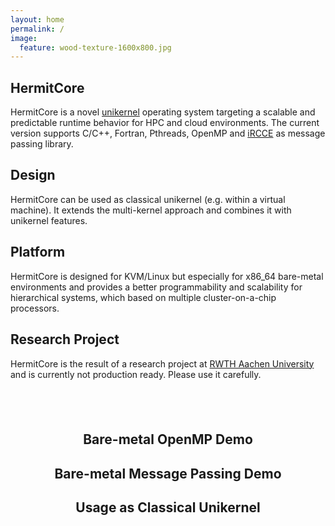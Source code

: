 ```yaml
---
layout: home
permalink: /
image:
  feature: wood-texture-1600x800.jpg
---
```


<div class="tiles">

<div class="tile">
  <h2 class="post-title">HermitCore</h2>
  <p class="post-excerpt">HermitCore is a novel <a href="http://unikernel.org">unikernel</a> operating system targeting a scalable and predictable runtime behavior for HPC and cloud environments. The current version supports C/C++, Fortran, Pthreads, OpenMP and <a href="http://www.lfbs.rwth-aachen.de/publications/files/iRCCE.pdf">iRCCE</a> as message passing library.</p>
</div><!-- /.tile -->

<div class="tile">
  <h2 class="post-title">Design</h2>
  <p class="post-excerpt">HermitCore can be used as classical unikernel (e.g. within a virtual machine). It extends the multi-kernel approach and combines it with unikernel features.</p>
</div><!-- /.tile -->

<div class="tile">
  <h2 class="post-title">Platform</h2>
  <p class="post-excerpt">HermitCore is designed for KVM/Linux but especially for x86_64 bare-metal environments and provides a better programmability and scalability for hierarchical systems, which based on multiple cluster-on-a-chip processors.</p>
</div><!-- /.tile -->

<div class="tile">
  <h2 class="post-title">Research Project</h2>
  <p class="post-excerpt">HermitCore is the result of a research project at <a href="http://www.os.rwth-aachen.de">RWTH Aachen University</a> and is currently not production ready. Please use it carefully.</p>
</div><!-- /.tile -->

</div><!-- /.tiles -->

<h2 class="post-title"> &nbsp; </h2>
<div style="width:100%; margin:0; auto" align="center">

<div style="width:100%; margin:0; auto">
<h2 class="post-title">Bare-metal OpenMP Demo</h2>
<script type="text/javascript" src="https://asciinema.org/a/06yk7ltvvos9l626ut6xk9h7b.js" id="asciicast-06yk7ltvvos9l626ut6xk9h7b" async></script>
<p> </p>
</div>

<div style="width:100%; margin:0 auto;">
<h2 class="post-title">Bare-metal Message Passing Demo</h2>
<script type="text/javascript" src="https://asciinema.org/a/1nwbnhi957hxpmet1zsxcoyg5.js" id="asciicast-1nwbnhi957hxpmet1zsxcoyg5" async></script>
<p> </p>
</div>

<div style="width:100%; margin:0 auto;">
<h2 class="post-title">Usage as Classical Unikernel</h2>
<script type="text/javascript" src="https://asciinema.org/a/b6kt7hwi994gub2gi4a5iarvi.js" id="asciicast-b6kt7hwi994gub2gi4a5iarvi" async></script>
<p> </p>
</div>

</div>
